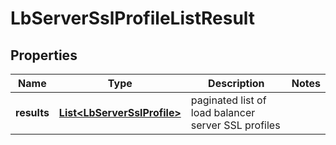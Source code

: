 # LbServerSslProfileListResult

## Properties
Name | Type | Description | Notes
------------ | ------------- | ------------- | -------------
**results** | [**List&lt;LbServerSslProfile&gt;**](LbServerSslProfile.md) | paginated list of load balancer server SSL profiles | 
